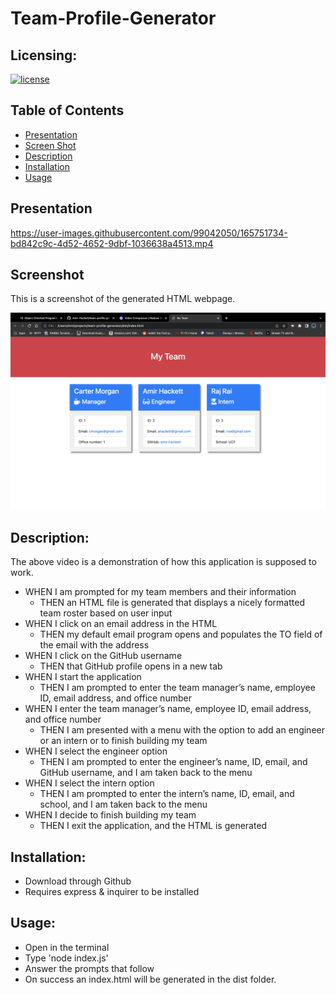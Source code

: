 # Team-Profile-Generator

 ## Licensing:
  [![license](https://img.shields.io/badge/license-MIT-blue)](https://shields.io)

  ## Table of Contents 
  - [Presentation](#presentation)
  - [Screen Shot](#screenshot)
  - [Description](#description)
  - [Installation](#installation)
  - [Usage](#usage)

  ## Presentation
  https://user-images.githubusercontent.com/99042050/165751734-bd842c9c-4d52-4652-9dbf-1036638a4513.mp4



  ## Screenshot
  This is a screenshot of the generated HTML webpage.

 ![HTML Screenshot](./src/Screen-Shot.png)

  ## Description:
  The above video is a demonstration of how this application is supposed to work. 
  
  - WHEN I am prompted for my team members and their information
    - THEN an HTML file is generated that displays a nicely formatted team roster based on user input
  - WHEN I click on an email address in the HTML
    - THEN my default email program opens and populates the TO field of the email with the address
  - WHEN I click on the GitHub username
    - THEN that GitHub profile opens in a new tab
  - WHEN I start the application
    - THEN I am prompted to enter the team manager’s name, employee ID, email address, and office number
  - WHEN I enter the team manager’s name, employee ID, email address, and office number
    - THEN I am presented with a menu with the option to add an engineer or an intern or to finish building my team
  - WHEN I select the engineer option
    - THEN I am prompted to enter the engineer’s name, ID, email, and GitHub username, and I am taken back to the menu
  - WHEN I select the intern option
    - THEN I am prompted to enter the intern’s name, ID, email, and school, and I am taken back to the menu
 - WHEN I decide to finish building my team
    - THEN I exit the application, and the HTML is generated

  ## Installation:
  - Download through Github
  - Requires express & inquirer to be installed

  ## Usage:
  - Open in the terminal
  - Type 'node index.js'
  - Answer the prompts that follow
  - On success an index.html will be generated in the dist folder.
